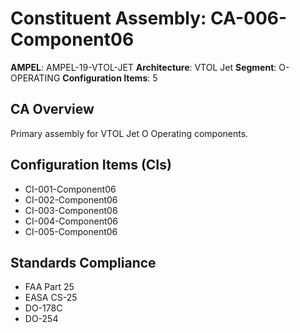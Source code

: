 # Constituent Assembly: CA-006-Component06

**AMPEL**: AMPEL-19-VTOL-JET
**Architecture**: VTOL Jet
**Segment**: O-OPERATING
**Configuration Items**: 5

## CA Overview
Primary assembly for VTOL Jet O Operating components.

## Configuration Items (CIs)
- CI-001-Component06
- CI-002-Component06
- CI-003-Component06
- CI-004-Component06
- CI-005-Component06

## Standards Compliance
- FAA Part 25
- EASA CS-25
- DO-178C
- DO-254
